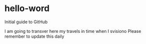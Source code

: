 # hello-word
Initial guide to GitHub

I am going to transver here my travels in time when I svisiono
Please remember to update this daily

